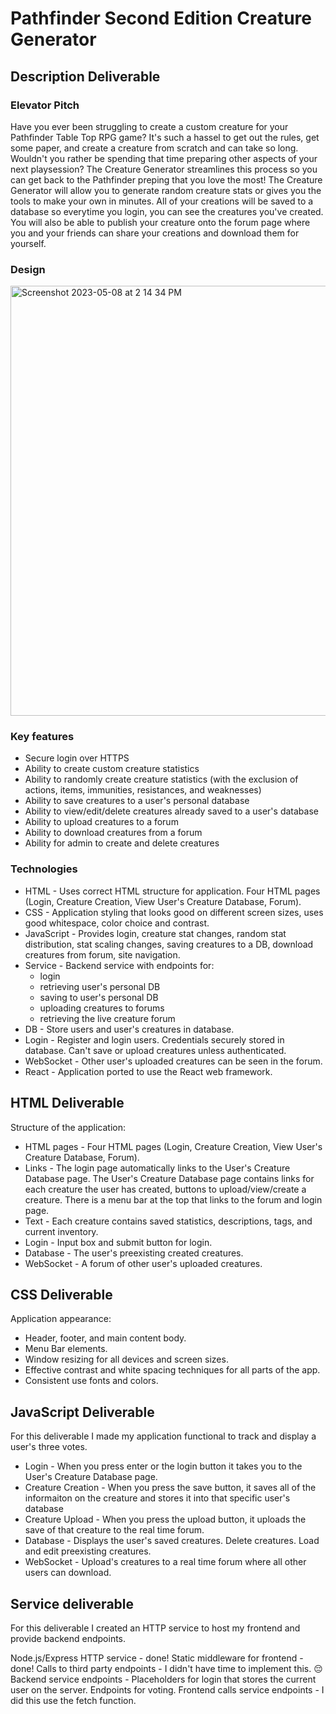 # Pathfinder Second Edition Creature Generator

## Description Deliverable

### Elevator Pitch

Have you ever been struggling to create a custom creature for your Pathfinder Table Top RPG game? It's such a hassel to get out the rules, get some paper, and create a creature from scratch and can take so long. Wouldn't you rather be spending that time preparing other aspects of your next playsession? The Creature Generator streamlines this process so you can get back to the Pathfinder preping that you love the most! The Creature Generator will allow you to generate random creature stats or gives you the tools to make your own in minutes. All of your creations will be saved to a database so everytime you login, you can see the creatures you've created. You will also be able to publish your creature onto the forum page where you and your friends can share your creations and download them for yourself.

### Design

<img width="688" alt="Screenshot 2023-05-08 at 2 14 34 PM" src="https://user-images.githubusercontent.com/70551937/236925207-27ef6baa-257a-4a6e-a91c-be0644be0bba.png">

### Key features

* Secure login over HTTPS
* Ability to create custom creature statistics
* Ability to randomly create creature statistics (with the exclusion of actions, items, immunities, resistances, and weaknesses)
* Ability to save creatures to a user's personal database
* Ability to view/edit/delete creatures already saved to a user's database
* Ability to upload creatures to a forum
* Ability to download creatures from a forum
* Ability for admin to create and delete creatures

### Technologies

* HTML - Uses correct HTML structure for application. Four HTML pages (Login, Creature Creation, View User's Creature Database, Forum).
* CSS - Application styling that looks good on different screen sizes, uses good whitespace, color choice and contrast.
* JavaScript - Provides login, creature stat changes, random stat distribution, stat scaling changes, saving creatures to a DB, download creatures from forum, site navigation.
* Service - Backend service with endpoints for:
  - login
  - retrieving user's personal DB
  - saving to user's personal DB
  - uploading creatures to forums
  - retrieving the live creature forum
* DB - Store users and user's creatures in database.
* Login - Register and login users. Credentials securely stored in database. Can't save or upload creatures unless authenticated.
* WebSocket - Other user's uploaded creatures can be seen in the forum.
* React - Application ported to use the React web framework.

## HTML Deliverable

Structure of the application:

* HTML pages - Four HTML pages (Login, Creature Creation, View User's Creature Database, Forum).
* Links - The login page automatically links to the User's Creature Database page. The User's Creature Database page contains links for each creature the user has created, buttons to upload/view/create a creature. There is a menu bar at the top that links to the forum and login page.
* Text - Each creature contains saved statistics, descriptions, tags, and current inventory.
* Login - Input box and submit button for login.
* Database - The user's preexisting created creatures.
* WebSocket - A forum of other user's uploaded creatures.

## CSS Deliverable

Application appearance:

* Header, footer, and main content body.
* Menu Bar elements.
* Window resizing for all devices and screen sizes.
* Effective contrast and white spacing techniques for all parts of the app.
* Consistent use fonts and colors.

## JavaScript Deliverable

For this deliverable I made my application functional to track and display a user's three votes.

* Login - When you press enter or the login button it takes you to the User's Creature Database page.
* Creature Creation - When you press the save button, it saves all of the informaiton on the creature and stores it into that specific user's database
* Creature Upload - When you press the upload button, it uploads the save of that creature to the real time forum.
* Database - Displays the user's saved creatures. Delete creatures. Load and edit preexisting creatures.
* WebSocket - Upload's creatures to a real time forum where all other users can download.

## Service deliverable

For this deliverable I created an HTTP service to host my frontend and provide backend endpoints.

Node.js/Express HTTP service - done!
Static middleware for frontend - done!
Calls to third party endpoints - I didn't have time to implement this. 😔
Backend service endpoints - Placeholders for login that stores the current user on the server. Endpoints for voting.
Frontend calls service endpoints - I did this use the fetch function.
